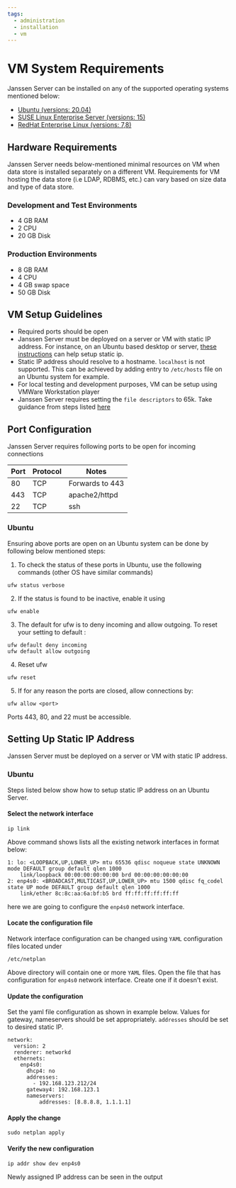 ```yaml
---
tags:
  - administration
  - installation
  - vm
---
```


# VM System Requirements

Janssen Server can be installed on any of the supported operating systems mentioned below:

- [Ubuntu (versions: 20.04)](#vm-requirements-for-ubuntu)
- [SUSE Linux Enterprise Server (versions: 15)](#vm-requirements-for-suse-linux-enterprise-server)
- [RedHat Enterprise Linux (versions: 7,8)](#vm-requirements-for-redhat-enterprise-linux)

## Hardware Requirements

Janssen Server needs below-mentioned minimal resources on VM when data store is installed separately on a different VM.
Requirements for VM hosting the data store (i.e LDAP, RDBMS, etc.) can vary based on size data and type of data store.

### Development and Test Environments
- 4 GB RAM
- 2 CPU
- 20 GB Disk

### Production Environments
- 8 GB RAM
- 4 CPU
- 4 GB swap space
- 50 GB Disk

## VM Setup Guidelines

- Required ports should be open
- Janssen Server must be deployed on a server or VM with static IP address. For instance, on an Ubuntu based desktop
  or server, [these instructions](https://linuxize.com/post/how-to-configure-static-ip-address-on-ubuntu-20-04/#configuring-static-ip-address-on-ubuntu-server) can help setup static ip.
- Static IP address should resolve to a hostname. `localhost` is not supported. This can be achieved by adding entry
  to `/etc/hosts` file on an Ubuntu system for example.
- For local testing and development purposes, VM can be setup using VMWare Workstation player
- Janssen Server requires setting the `file descriptors` to 65k. Take guidance from steps listed [here](https://gluu.org/docs/gluu-server/4.4/installation-guide/#file-descriptors-fd)

## Port Configuration

Janssen Server requires following ports to be open for incoming connections

| Port | Protocol | Notes           |
|------|----------|-----------------|
| 80   | TCP      | Forwards to 443 |
| 443  | TCP      | apache2/httpd   |
| 22   | TCP      | ssh             |


### Ubuntu

Ensuring above ports are open on an Ubuntu system can be done by following below mentioned steps:

1. To check the status of these ports in Ubuntu, use the following commands (other OS have similar commands)

  ```
  ufw status verbose
  ```

2. If the status is found to be inactive, enable it using 

  ```
  ufw enable
  ```

3. The default for ufw is to deny incoming and allow outgoing. To reset your setting to default :

```
ufw default deny incoming
ufw default allow outgoing
```

4. Reset ufw

```
ufw reset
```

5. If for any reason the ports are closed, allow connections by:

```
ufw allow <port>
```

Ports 443, 80, and 22 must be accessible.

## Setting Up Static IP Address

Janssen Server must be deployed on a server or VM with static IP address. 

### Ubuntu 

Steps listed below show how to setup static IP address on an Ubuntu Server.

#### Select the network interface

```text
ip link
```

Above command shows lists all the existing network interfaces in format below:

```text
1: lo: <LOOPBACK,UP,LOWER_UP> mtu 65536 qdisc noqueue state UNKNOWN mode DEFAULT group default qlen 1000
    link/loopback 00:00:00:00:00:00 brd 00:00:00:00:00:00
2: enp4s0: <BROADCAST,MULTICAST,UP,LOWER_UP> mtu 1500 qdisc fq_codel state UP mode DEFAULT group default qlen 1000
    link/ether 8c:8c:aa:6a:bf:b5 brd ff:ff:ff:ff:ff:ff
```

here we are going to configure the `enp4s0` network interface.

#### Locate the configuration file

Network interface configuration can be changed using `YAML` configuration files located under

```text
/etc/netplan
```

Above directory will contain one or more `YAML` files. Open the file that has configuration for `enp4s0` network 
interface. Create one if it doesn't exist.

#### Update the configuration

Set the yaml file configuration as shown in example below. Values for gateway, nameservers should be set 
appropriately. `addresses` should be set to desired static IP.

```text
network:
  version: 2
  renderer: networkd
  ethernets:
    enp4s0:
      dhcp4: no
      addresses:
        - 192.168.123.212/24
      gateway4: 192.168.123.1
      nameservers:
          addresses: [8.8.8.8, 1.1.1.1]
```

#### Apply the change

```text
sudo netplan apply
```

#### Verify the new configuration

```text
ip addr show dev enp4s0
```
Newly assigned IP address can be seen in the output